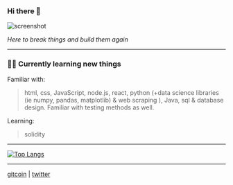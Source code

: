 ### Hi there 👋

![screenshot](https://user-images.githubusercontent.com/83509702/119111672-4755e300-b9f1-11eb-8967-ea5afcdd50a3.gif)

<!--
**raleah/raleah** is a ✨ _special_ ✨ repository because its `README.md` (this file) appears on your GitHub profile.

Here are some ideas to get you started:

- 🔭 I’m currently working on ...
- 🌱 I’m currently learning ...
- 👯 I’m looking to collaborate on ...
- 🤔 I’m looking for help with ...
- 💬 Ask me about ...
- 📫 How to reach me: ...
- 😄 Pronouns: ...
- ⚡ Fun fact: ...
-->
*Here to break things and build them again*

---

### :herb::strawberry: Currently learning new things

Familiar with:
> html, css, JavaScript, node.js, react, python (+data science libraries (ie numpy, pandas, matplotlib) & web scraping ), Java, sql & database design. Familiar with testing methods as well.

Learning:
> solidity

---
[![Top Langs](https://github-readme-stats.vercel.app/api/top-langs/?username=raleah&layout=compact?theme=dracula)](https://github.com/raleah/github-readme-stats)

---

[gitcoin](https://gitcoin.co/raleah) | [twitter](https://twitter.com/raleahx)
